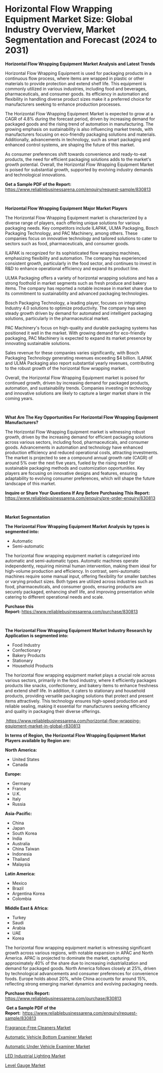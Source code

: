 <p><h1>Horizontal Flow Wrapping Equipment Market Size: Global Industry Overview, Market Segmentation and Forecast (2024 to 2031)</h1></p><p><strong>Horizontal Flow Wrapping Equipment Market Analysis and Latest Trends</strong></p>
<p><p>Horizontal Flow Wrapping Equipment is used for packaging products in a continuous flow process, where items are wrapped in plastic or other materials to provide protection and extend shelf life. This equipment is commonly utilized in various industries, including food and beverages, pharmaceuticals, and consumer goods. Its efficiency in automation and flexibility in handling diverse product sizes make it a preferred choice for manufacturers seeking to enhance production processes.</p><p>The Horizontal Flow Wrapping Equipment Market is expected to grow at a CAGR of 4.8% during the forecast period, driven by increasing demand for packaged goods and the rising trend of automation in manufacturing. The growing emphasis on sustainability is also influencing market trends, with manufacturers focusing on eco-friendly packaging solutions and materials. Additionally, advancements in technology, such as smart packaging and enhanced control systems, are shaping the future of this market. </p><p>As consumer preferences shift towards convenience and ready-to-eat products, the need for efficient packaging solutions adds to the market's growth potential. Overall, the Horizontal Flow Wrapping Equipment Market is poised for substantial growth, supported by evolving industry demands and technological innovations.</p></p>
<p><strong>Get a Sample PDF of the Report:&nbsp;</strong> <a href="https://www.reliablebusinessarena.com/enquiry/request-sample/830813?utm_campaign=1172&utm_medium=2&utm_source=Github&utm_content=ia&utm_term=02102024&utm_id=horizontal-flow-wrapping-equipment">https://www.reliablebusinessarena.com/enquiry/request-sample/830813</a></p>
<p>&nbsp;</p>
<p><strong>Horizontal Flow Wrapping Equipment Major Market Players</strong></p>
<p><p>The Horizontal Flow Wrapping Equipment market is characterized by a diverse range of players, each offering unique solutions for various packaging needs. Key competitors include ILAPAK, ULMA Packaging, Bosch Packaging Technology, and PAC Machinery, among others. These companies focus on innovative technology and tailored solutions to cater to sectors such as food, pharmaceuticals, and consumer goods.</p><p>ILAPAK is recognized for its sophisticated flow wrapping machines, emphasizing flexibility and automation. The company has experienced consistent growth, particularly in the food sector, and continues to invest in R&D to enhance operational efficiency and expand its product line.</p><p>ULMA Packaging offers a variety of horizontal wrapping solutions and has a strong foothold in market segments such as fresh produce and bakery items. The company has reported a notable increase in market share due to its commitment to sustainability and advanced packaging technologies.</p><p>Bosch Packaging Technology, a leading player, focuses on integrating Industry 4.0 solutions to optimize productivity. The company has seen steady growth driven by demand for automated and intelligent packaging solutions, particularly in the pharmaceutical market.</p><p>PAC Machinery's focus on high-quality and durable packaging systems has positioned it well in the market. With growing demand for eco-friendly packaging, PAC Machinery is expected to expand its market presence by innovating sustainable solutions.</p><p>Sales revenue for these companies varies significantly, with Bosch Packaging Technology generating revenues exceeding $4 billion. ILAPAK and ULMA Packaging also report substantial yearly revenues, contributing to the robust growth of the horizontal flow wrapping market.</p><p>Overall, the Horizontal Flow Wrapping Equipment market is poised for continued growth, driven by increasing demand for packaged products, automation, and sustainability trends. Companies investing in technology and innovative solutions are likely to capture a larger market share in the coming years.</p></p>
<p>&nbsp;</p>
<p><strong>What Are The Key Opportunities For Horizontal Flow Wrapping Equipment Manufacturers?</strong></p>
<p><p>The Horizontal Flow Wrapping Equipment market is witnessing robust growth, driven by the increasing demand for efficient packaging solutions across various sectors, including food, pharmaceuticals, and consumer goods. Advancements in automation and technology have enhanced production efficiency and reduced operational costs, attracting investments. The market is projected to see a compound annual growth rate (CAGR) of around 5% over the next five years, fueled by the rising need for sustainable packaging methods and customization opportunities. Key players are focusing on innovative designs and features, ensuring adaptability to evolving consumer preferences, which will shape the future landscape of this market.</p></p>
<p><strong>Inquire or Share Your Questions If Any Before Purchasing This Report:</strong> <a href="https://www.reliablebusinessarena.com/enquiry/pre-order-enquiry/830813?utm_campaign=1172&utm_medium=2&utm_source=Github&utm_content=ia&utm_term=02102024&utm_id=horizontal-flow-wrapping-equipment">https://www.reliablebusinessarena.com/enquiry/pre-order-enquiry/830813</a></p>
<p>&nbsp;</p>
<p><strong>Market Segmentation</strong></p>
<p><strong>The Horizontal Flow Wrapping Equipment Market Analysis by types is segmented into:</strong></p>
<p><ul><li>Automatic</li><li>Semi-automatic</li></ul></p>
<p><p>The horizontal flow wrapping equipment market is categorized into automatic and semi-automatic types. Automatic machines operate independently, requiring minimal human intervention, making them ideal for high-volume production and efficiency. In contrast, semi-automatic machines require some manual input, offering flexibility for smaller batches or varying product sizes. Both types are utilized across industries such as food, pharmaceuticals, and consumer goods, ensuring products are securely packaged, enhancing shelf life, and improving presentation while catering to different operational needs and scale.</p></p>
<p><strong>Purchase this Report:&nbsp;</strong><a href="https://www.reliablebusinessarena.com/purchase/830813?utm_campaign=1172&utm_medium=2&utm_source=Github&utm_content=ia&utm_term=02102024&utm_id=horizontal-flow-wrapping-equipment">https://www.reliablebusinessarena.com/purchase/830813</a></p>
<p>&nbsp;</p>
<p><strong>The Horizontal Flow Wrapping Equipment Market Industry Research by Application is segmented into:</strong></p>
<p><ul><li>Food Industry</li><li>Confectionary</li><li>Bakery Products</li><li>Stationary</li><li>Household Products</li></ul></p>
<p><p>The horizontal flow wrapping equipment market plays a crucial role across various sectors, primarily in the food industry, where it efficiently packages products like snacks, confectionery, and bakery items to enhance freshness and extend shelf life. In addition, it caters to stationary and household products, providing versatile packaging solutions that protect and present items attractively. This technology ensures high-speed production and reliable sealing, making it essential for manufacturers seeking efficiency and quality in packaging their diverse offerings.</p></p>
<p><a href="https://www.reliablebusinessarena.com/horizontal-flow-wrapping-equipment-market-in-global-r830813?utm_campaign=1172&utm_medium=2&utm_source=Github&utm_content=ia&utm_term=02102024&utm_id=horizontal-flow-wrapping-equipment">&nbsp;https://www.reliablebusinessarena.com/horizontal-flow-wrapping-equipment-market-in-global-r830813</a></p>
<p><strong>In terms of Region, the Horizontal Flow Wrapping Equipment Market Players available by Region are:</strong></p>
<p>
    <p> <strong> North America: </strong>
        <ul>
            <li>United States</li>
            <li>Canada</li>
        </ul>
        </p> 
    <p> <strong> Europe: </strong>
        <ul>
            <li>Germany</li>
            <li>France</li>
            <li>U.K.</li>
            <li>Italy</li>
            <li>Russia</li>
        </ul>
        </p> 
    <p> <strong> Asia-Pacific: </strong>
        <ul>
            <li>China</li>
            <li>Japan</li>
            <li>South Korea</li>
            <li>India</li>
            <li>Australia</li>
            <li>China Taiwan</li>
            <li>Indonesia</li>
            <li>Thailand</li>
            <li>Malaysia</li>
        </ul>
        </p> 
    <p> <strong> Latin America: </strong>
        <ul>
            <li>Mexico</li>
            <li>Brazil</li>
            <li>Argentina Korea</li>
            <li>Colombia</li>
        </ul>
        </p> 
    <p> <strong> Middle East & Africa: </strong>
        <ul>
            <li>Turkey</li>
            <li>Saudi</li>
            <li>Arabia</li>
            <li>UAE</li>
            <li>Korea</li>
        </ul>
    </p>
    </p>
<p><p>The horizontal flow wrapping equipment market is witnessing significant growth across various regions, with notable expansion in APAC and North America. APAC is projected to dominate the market, capturing approximately 40% of the share due to increasing industrialization and demand for packaged goods. North America follows closely at 25%, driven by technological advancements and consumer preferences for convenience foods. Europe holds about 20%, while China accounts for around 15%, reflecting strong emerging market dynamics and evolving packaging needs.</p></p>
<p><strong>Purchase this Report: </strong><a href="https://www.reliablebusinessarena.com/purchase/830813?utm_campaign=1172&utm_medium=2&utm_source=Github&utm_content=ia&utm_term=02102024&utm_id=horizontal-flow-wrapping-equipment">https://www.reliablebusinessarena.com/purchase/830813</a></p>
<p>&nbsp;<strong>Get a Sample PDF of the Report:&nbsp;&nbsp;</strong><a href="https://www.reliablebusinessarena.com/enquiry/request-sample/830813?utm_campaign=1172&utm_medium=2&utm_source=Github&utm_content=ia&utm_term=02102024&utm_id=horizontal-flow-wrapping-equipment">https://www.reliablebusinessarena.com/enquiry/request-sample/830813</a></p>
<p><strong></strong></p>
<p><p><a href="https://github.com/julyju69/Market-Research-Report-List-5/blob/main/fragrance-free-cleaners-market.md?utm_campaign=1172&utm_medium=2&utm_source=Github&utm_content=ia&utm_term=02102024&utm_id=horizontal-flow-wrapping-equipment">Fragrance-Free Cleaners Market</a></p><p><a href="https://issuu.com/reportprime-2/docs/automatic-vehicle-bottom-examiner-m_5c516f712418f0?utm_campaign=1172&utm_medium=2&utm_source=Github&utm_content=ia&utm_term=02102024&utm_id=horizontal-flow-wrapping-equipment">Automatic Vehicle Bottom Examiner Market</a></p><p><a href="https://issuu.com/reportprime-2/docs/automatic-under-vehicle-examiner-ma_ac275df2a8dd20?utm_campaign=1172&utm_medium=2&utm_source=Github&utm_content=ia&utm_term=02102024&utm_id=horizontal-flow-wrapping-equipment">Automatic Under Vehicle Examiner Market</a></p><p><a href="https://www.linkedin.com/pulse/analyzing-led-industrial-lighting-market-dynamics-growth-vylkf?utm_campaign=1172&utm_medium=2&utm_source=Github&utm_content=ia&utm_term=02102024&utm_id=horizontal-flow-wrapping-equipment">LED Industrial Lighting Market</a></p><p><a href="https://www.linkedin.com/pulse/strategic-roadmap-global-level-gauge-market-insights-opportunities-kqicf?utm_campaign=1172&utm_medium=2&utm_source=Github&utm_content=ia&utm_term=02102024&utm_id=horizontal-flow-wrapping-equipment">Level Gauge Market</a></p></p>
